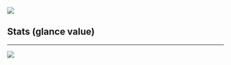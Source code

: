 <img src ="https://github-readme-stats.vercel.app/api/top-langs/?theme=gruvbox&username=Moelf&layout=compact&hide_border=true&langs_count=8&hide=jupyter%20notebook,tex,php,css&exclude_repo=Pychat,ShadowsocksFork">
</p>

## Stats (glance value)
- - -
<p align="left">
  <img src ="https://github-readme-stats.vercel.app/api?username=Moelf&show_icons=true&count_private=true&theme=gruvbox&hide_border=true&hide=issues&include_all_commits=true">




<!--
**Moelf/Moelf** is a ✨ _special_ ✨ repository because its `README.md` (this file) appears on your GitHub profile.

Here are some ideas to get you started:

- 🔭 I’m currently working on ...
- 🌱 I’m currently learning ...
- 👯 I’m looking to collaborate on ...
- 🤔 I’m looking for help with ...
- 💬 Ask me about ...
- 📫 How to reach me: ...
- 😄 Pronouns: ...
- ⚡ Fun fact: ...
-->
